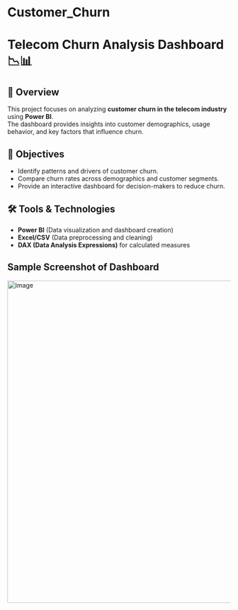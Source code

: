 # Customer_Churn
# Telecom Churn Analysis Dashboard 📉📊

## 📌 Overview
This project focuses on analyzing **customer churn in the telecom industry** using **Power BI**.  
The dashboard provides insights into customer demographics, usage behavior, and key factors that influence churn.  

## 🎯 Objectives
- Identify patterns and drivers of customer churn.  
- Compare churn rates across demographics and customer segments.  
- Provide an interactive dashboard for decision-makers to reduce churn.  

## 🛠 Tools & Technologies
- **Power BI** (Data visualization and dashboard creation)  
- **Excel/CSV** (Data preprocessing and cleaning)  
- **DAX (Data Analysis Expressions)** for calculated measures  

## Sample Screenshot of Dashboard
<img width="1326" height="728" alt="image" src="https://github.com/user-attachments/assets/42bea4ae-7a46-49ee-a908-12333beaa9ae" />

